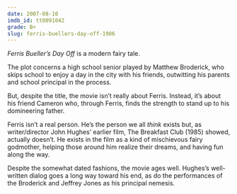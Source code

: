 ```yaml
---
date: 2007-08-10
imdb_id: tt0091042
grade: B+
slug: ferris-buellers-day-off-1986
---
```


_Ferris Bueller’s Day Off_ is a modern fairy tale.

The plot concerns a high school senior played by Matthew Broderick, who skips school to enjoy a day in the city with his friends, outwitting his parents and school principal in the process.

But, despite the title, the movie isn’t really about Ferris. Instead, it’s about his friend Cameron who, through Ferris, finds the strength to stand up to his domineering father.

Ferris isn’t a real person. He’s the person we all _think_ exists but, as writer/director John Hughes’ earlier film, The Breakfast Club (1985) showed, actually doesn’t. He exists in the film as a kind of mischievous fairy godmother, helping those around him realize their dreams, and having fun along the way.

Despite the somewhat dated fashions, the movie ages well. Hughes’s well-written dialog goes a long way toward his end, as do the performances of the Broderick and Jeffrey Jones as his principal nemesis.
